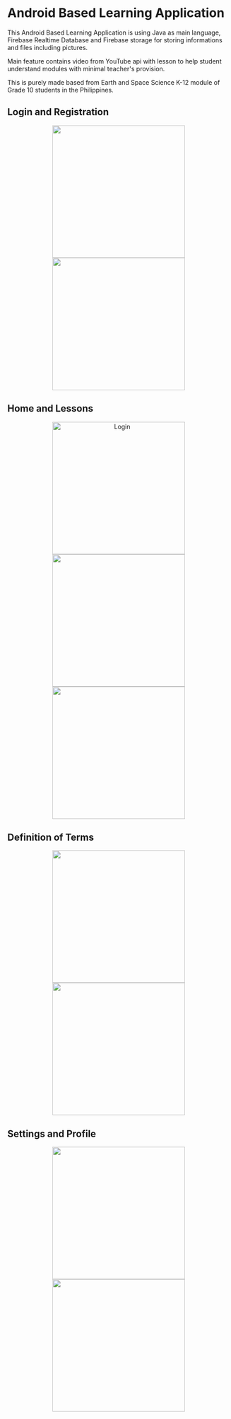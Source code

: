 <h1>Android Based Learning Application</h1>
<p>This Android Based Learning Application is using Java as main language, Firebase Realtime Database and Firebase storage for storing informations and files including pictures.</p>
<p>Main feature contains video from YouTube api with lesson to help student understand modules with minimal teacher's provision.</p>
<p>This is purely made based from Earth and Space Science K-12 module of Grade 10 students in the Philippines.</p>

<h2>Login and Registration</h2>
<div align="center">
<img src="https://user-images.githubusercontent.com/79371033/153740397-2499875f-984f-4988-bbf2-bcf308e14877.jpg" width="300"/><img src="https://user-images.githubusercontent.com/79371033/158021408-e172f5a7-e3ec-40ef-8bd6-82b35d36bd65.jpg" width="300"/>
</div>
<h2>Home and Lessons</h2>
<div align="center">
<img src="https://user-images.githubusercontent.com/79371033/153740742-0c726501-10a5-4d46-8f6c-d2233f06b714.jpg" alt="Login" width="300"/><img src="https://user-images.githubusercontent.com/79371033/153740757-16aa1fa7-d850-4f9c-9a87-d2df016e15cd.jpg" width="300"/><img src="https://user-images.githubusercontent.com/79371033/153740743-67ae1d17-3b2a-421a-b048-ca15d5f78b71.jpg" width="300"/>
</div>

<h2>Definition of Terms</h2>
<div align="center">
<img src="https://user-images.githubusercontent.com/79371033/153740405-87160e54-e6c1-4e92-9d05-54e48d7fd3e1.jpg" width="300"/><img src="https://user-images.githubusercontent.com/79371033/158021394-6ce47f91-7418-4c39-a184-17baeaa0b273.jpg" width="300"/>
</div>

<h2>Settings and Profile</h2>
<div align="center">
<img src="https://user-images.githubusercontent.com/79371033/158024347-713b5e41-64ae-4591-b469-9263d4dfb269.jpg" width="300"/><img src="https://user-images.githubusercontent.com/79371033/158021401-6143959c-e829-498f-8886-6391888e30c1.jpg" width="300"/>
</div>